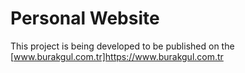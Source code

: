 # Personal Website
This project is being developed to be published on the [www.burakgul.com.tr]https://www.burakgul.com.tr